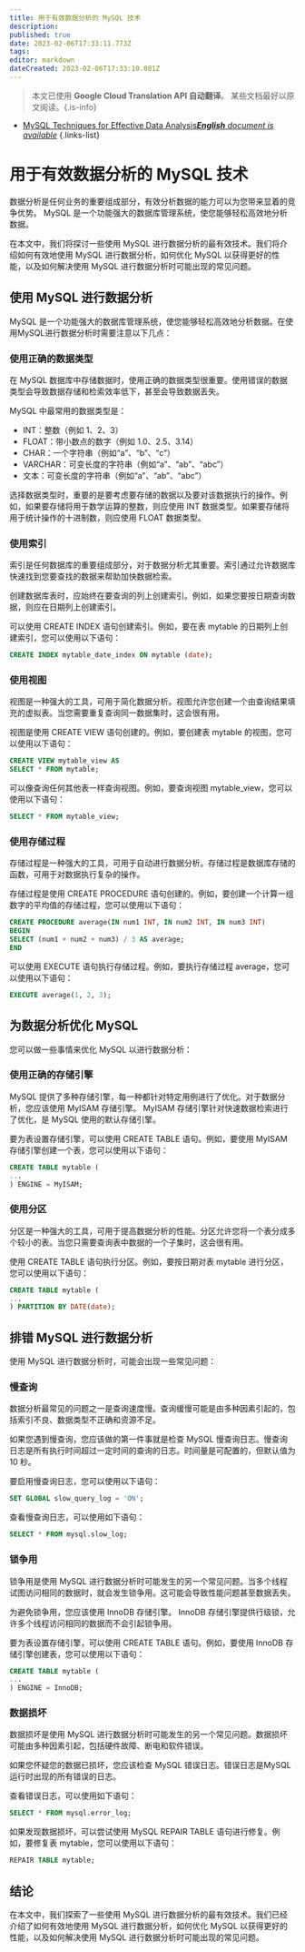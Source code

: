 ```yaml
---
title: 用于有效数据分析的 MySQL 技术
description: 
published: true
date: 2023-02-06T17:33:11.773Z
tags: 
editor: markdown
dateCreated: 2023-02-06T17:33:10.081Z
---
```


> 本文已使用 **Google Cloud Translation API 自动翻译**。
某些文档最好以原文阅读。{.is-info}



- [MySQL Techniques for Effective Data Analysis***English** document is available*](/en/Knowledge-base/mysql-for-planner-marketers/Learning/mysql-techniques-for-effective-data-analysis)
{.links-list}


# 用于有效数据分析的 MySQL 技术

数据分析是任何业务的重要组成部分，有效分析数据的能力可以为您带来显着的竞争优势。 MySQL 是一个功能强大的数据库管理系统，使您能够轻松高效地分析数据。

在本文中，我们将探讨一些使用 MySQL 进行数据分析的最有效技术。我们将介绍如何有效地使用 MySQL 进行数据分析，如何优化 MySQL 以获得更好的性能，以及如何解决使用 MySQL 进行数据分析时可能出现的常见问题。

## 使用 MySQL 进行数据分析

MySQL 是一个功能强大的数据库管理系统，使您能够轻松高效地分析数据。在使用MySQL进行数据分析时需要注意以下几点：

### 使用正确的数据类型

在 MySQL 数据库中存储数据时，使用正确的数据类型很重要。使用错误的数据类型会导致数据存储和检索效率低下，甚至会导致数据丢失。

MySQL 中最常用的数据类型是：

- INT：整数（例如 1、2、3）
- FLOAT：带小数点的数字（例如 1.0、2.5、3.14）
- CHAR：一个字符串（例如“a”、“b”、“c”）
- VARCHAR：可变长度的字符串（例如“a”、“ab”、“abc”）
- 文本：可变长度的字符串（例如“a”、“ab”、“abc”）

选择数据类型时，重要的是要考虑要存储的数据以及要对该数据执行的操作。例如，如果要存储将用于数学运算的整数，则应使用 INT 数据类型。如果要存储将用于统计操作的十进制数，则应使用 FLOAT 数据类型。

### 使用索引

索引是任何数据库的重要组成部分，对于数据分析尤其重要。索引通过允许数据库快速找到您要查找的数据来帮助加快数据检索。

创建数据库表时，应始终在要查询的列上创建索引。例如，如果您要按日期查询数据，则应在日期列上创建索引。

可以使用 CREATE INDEX 语句创建索引。例如，要在表 mytable 的日期列上创建索引，您可以使用以下语句：

```sql
CREATE INDEX mytable_date_index ON mytable (date);
```

### 使用视图

视图是一种强大的工具，可用于简化数据分析。视图允许您创建一个由查询结果填充的虚拟表。当您需要重复查询同一数据集时，这会很有用。

视图是使用 CREATE VIEW 语句创建的。例如，要创建表 mytable 的视图，您可以使用以下语句：

```sql
CREATE VIEW mytable_view AS
SELECT * FROM mytable;
```

可以像查询任何其他表一样查询视图。例如，要查询视图 mytable_view，您可以使用以下语句：

```sql
SELECT * FROM mytable_view;
```

### 使用存储过程

存储过程是一种强大的工具，可用于自动进行数据分析。存储过程是数据库存储的函数，可用于对数据执行复杂的操作。

存储过程是使用 CREATE PROCEDURE 语句创建的。例如，要创建一个计算一组数字的平均值的存储过程，您可以使用以下语句：

```sql
CREATE PROCEDURE average(IN num1 INT, IN num2 INT, IN num3 INT)
BEGIN
SELECT (num1 + num2 + num3) / 3 AS average;
END
```

可以使用 EXECUTE 语句执行存储过程。例如，要执行存储过程 average，您可以使用以下语句：

```sql
EXECUTE average(1, 2, 3);
```

## 为数据分析优化 MySQL

您可以做一些事情来优化 MySQL 以进行数据分析：

### 使用正确的存储引擎

MySQL 提供了多种存储引擎，每一种都针对特定用例进行了优化。对于数据分析，您应该使用 MyISAM 存储引擎。 MyISAM 存储引擎针对快速数据检索进行了优化，是 MySQL 使用的默认存储引擎。

要为表设置存储引擎，可以使用 CREATE TABLE 语句。例如，要使用 MyISAM 存储引擎创建一个表，您可以使用以下语句：

```sql
CREATE TABLE mytable (
...
) ENGINE = MyISAM;
```

### 使用分区

分区是一种强大的工具，可用于提高数据分析的性能。分区允许您将一个表分成多个较小的表。当您只需要查询表中数据的一个子集时，这会很有用。

使用 CREATE TABLE 语句执行分区。例如，要按日期对表 mytable 进行分区，您可以使用以下语句：

```sql
CREATE TABLE mytable (
...
) PARTITION BY DATE(date);
```

## 排错 MySQL 进行数据分析

使用 MySQL 进行数据分析时，可能会出现一些常见问题：

### 慢查询

数据分析最常见的问题之一是查询速度慢。查询缓慢可能是由多种因素引起的，包括索引不良、数据类型不正确和资源不足。

如果您遇到慢查询，您应该做的第一件事就是检查 MySQL 慢查询日志。慢查询日志是所有执行时间超过一定时间的查询的日志。时间量是可配置的，但默认值为 10 秒。

要启用慢查询日志，您可以使用以下语句：

```sql
SET GLOBAL slow_query_log = 'ON';
```

查看慢查询日志，可以使用如下语句：

```sql
SELECT * FROM mysql.slow_log;
```

### 锁争用

锁争用是使用 MySQL 进行数据分析时可能发生的另一个常见问题。当多个线程试图访问相同的数据时，就会发生锁争用。这可能会导致性能问题甚至数据丢失。

为避免锁争用，您应该使用 InnoDB 存储引擎。 InnoDB 存储引擎提供行级锁，允许多个线程访问相同的数据而不会引起锁争用。

要为表设置存储引擎，可以使用 CREATE TABLE 语句。例如，要使用 InnoDB 存储引擎创建表，您可以使用以下语句：

```sql
CREATE TABLE mytable (
...
) ENGINE = InnoDB;
```

### 数据损坏

数据损坏是使用 MySQL 进行数据分析时可能发生的另一个常见问题。数据损坏可能由多种因素引起，包括硬件故障、断电和软件错误。

如果您怀疑您的数据已损坏，您应该检查 MySQL 错误日志。错误日志是MySQL运行时出现的所有错误的日志。

查看错误日志，可以使用如下语句：

```sql
SELECT * FROM mysql.error_log;
```

如果发现数据损坏，可以尝试使用 MySQL REPAIR TABLE 语句进行修复。例如，要修复表 mytable，您可以使用以下语句：

```sql
REPAIR TABLE mytable;
```

## 结论

在本文中，我们探索了一些使用 MySQL 进行数据分析的最有效技术。我们已经介绍了如何有效地使用 MySQL 进行数据分析，如何优化 MySQL 以获得更好的性能，以及如何解决使用 MySQL 进行数据分析时可能出现的常见问题。